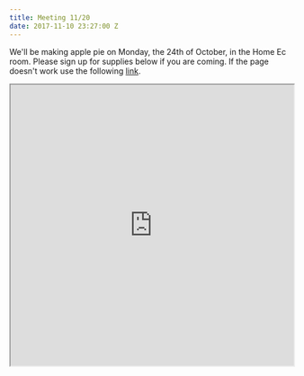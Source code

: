 ```yaml
---
title: Meeting 11/20
date: 2017-11-10 23:27:00 Z
---
```


We'll be making apple pie on Monday, the 24th of October, in the Home Ec room. Please sign up for supplies below if you are coming. If the page doesn't work use the following [link](http://www.signupgenius.com/go/508054bafa822a1fd0-apple).

<iframe src="http://www.signupgenius.com/go/508054bafa822a1fd0-apple" width="100%" height="500px"></iframe>